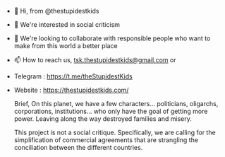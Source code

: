 - 👋 Hi, from @thestupidestkids
- 👀 We're interested in social criticism
- 💞️ We're looking to collaborate with responsible people who want to make from this world a better place
- 📫 How to reach us, tsk.thestupidestkids@gmail.com or
- 	Telegram : https://t.me/theStupidestKids
- 	Website  : https://thestupidestkids.com/
	
	Brief,
  	On this planet, we have a few characters... politicians, oligarchs, corporations, institutions... who only have the goal of getting 
	more power.  Leaving along the way destroyed families and misery.
	
	This project is not a social critique. Specifically, we are calling for the simplification of commercial agreements that are 
	strangling the conciliation between the different countries.
  

